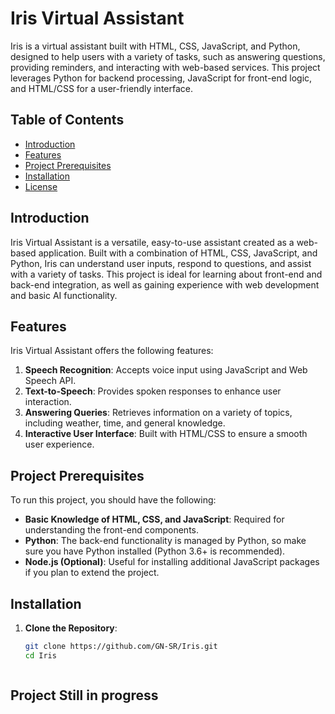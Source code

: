 # Iris Virtual Assistant

Iris is a virtual assistant built with HTML, CSS, JavaScript, and Python, designed to help users with a variety of tasks, such as answering questions, providing reminders, and interacting with web-based services. This project leverages Python for backend processing, JavaScript for front-end logic, and HTML/CSS for a user-friendly interface.

## Table of Contents

- [Introduction](#introduction)
- [Features](#features)
- [Project Prerequisites](#project-prerequisites)
- [Installation](#installation)
- [License](#license)

## Introduction

Iris Virtual Assistant is a versatile, easy-to-use assistant created as a web-based application. Built with a combination of HTML, CSS, JavaScript, and Python, Iris can understand user inputs, respond to questions, and assist with a variety of tasks. This project is ideal for learning about front-end and back-end integration, as well as gaining experience with web development and basic AI functionality.

## Features

Iris Virtual Assistant offers the following features:

1. **Speech Recognition**: Accepts voice input using JavaScript and Web Speech API.
2. **Text-to-Speech**: Provides spoken responses to enhance user interaction.
3. **Answering Queries**: Retrieves information on a variety of topics, including weather, time, and general knowledge.
4. **Interactive User Interface**: Built with HTML/CSS to ensure a smooth user experience.

## Project Prerequisites

To run this project, you should have the following:

- **Basic Knowledge of HTML, CSS, and JavaScript**: Required for understanding the front-end components.
- **Python**: The back-end functionality is managed by Python, so make sure you have Python installed (Python 3.6+ is recommended).
- **Node.js (Optional)**: Useful for installing additional JavaScript packages if you plan to extend the project.


## Installation

1. **Clone the Repository**:
   ```bash
   git clone https://github.com/GN-SR/Iris.git
   cd Iris



## Project Still in progress
